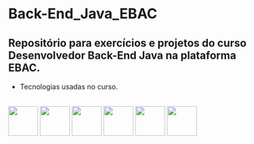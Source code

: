 # Back-End_Java_EBAC
## Repositório para exercícios e projetos do curso Desenvolvedor Back-End Java na plataforma EBAC.
- Tecnologias usadas no curso.
<div align="left" style="display: inline_block"><br>
  <img align="center" height="60" width="60" src="https://cdn.jsdelivr.net/gh/devicons/devicon/icons/java/java-original-wordmark.svg" />
  <img align="center" height="60" width="60" src="https://cdn.jsdelivr.net/gh/devicons/devicon/icons/spring/spring-original-wordmark.svg" />
  <img align="center" height="60" width="60" src="https://cdn.jsdelivr.net/gh/devicons/devicon/icons/intellij/intellij-original-wordmark.svg" />
  <img align="center" height="60" width="60" src="https://cdn.jsdelivr.net/gh/devicons/devicon/icons/postgresql/postgresql-plain-wordmark.svg">      
  <img align="center" height="60" width="60" src="https://cdn.jsdelivr.net/gh/devicons/devicon/icons/docker/docker-original-wordmark.svg">
  <img align="center" height="60" width="60" src="https://cdn.jsdelivr.net/gh/devicons/devicon/icons/git/git-original.svg">
 </div>

